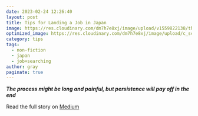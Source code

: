 ```yaml
---
date: 2023-02-24 12:26:40
layout: post
title: Tips for Landing a Job in Japan
image: https://res.cloudinary.com/dm7h7e8xj/image/upload/v1559822138/theme9_v273a9.jpg
optimized_image: https://res.cloudinary.com/dm7h7e8xj/image/upload/c_scale,w_380/v1559822138/theme9_v273a9.jpg
category: tips
tags:
  - non-fiction
  - japan
  - job+searching
author: gray
paginate: true
---
```


***The process might be long and painful, but persistence will pay off in the end***


Read the full story on <a href="https://medium.com/japonica-publication/tips-for-landing-a-job-in-japan-b1b94315f177">Medium</a>